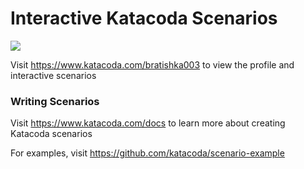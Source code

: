 # Interactive Katacoda Scenarios

[![](http://shields.katacoda.com/katacoda/bratishka003/count.svg)](https://www.katacoda.com/bratishka003 "Get your profile on Katacoda.com")

Visit https://www.katacoda.com/bratishka003 to view the profile and interactive scenarios

### Writing Scenarios
Visit https://www.katacoda.com/docs to learn more about creating Katacoda scenarios

For examples, visit https://github.com/katacoda/scenario-example
